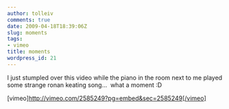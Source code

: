```yaml
---
author: tolleiv
comments: true
date: 2009-04-18T18:39:06Z
slug: moments
tags:
- vimeo
title: moments
wordpress_id: 21
---
```


I just stumpled over this video while the piano in the room next to me played some strange ronan keating song...  what a moment :D

[vimeo]http://vimeo.com/2585249?pg=embed&sec=2585249[/vimeo]
